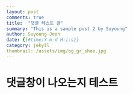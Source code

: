 ```yaml
---
layout: post
comments: true
title:  "댓글 테스트 글"
summary: "This is a sample post 2 by Suyoung"
author: Suyoung-Jeon
date: {{#time:Y-m-d H:i:s}}
category: jekyll
thumbnail: /assets/img/bg_gr_shoe.jpg
---
```


# 댓글창이 나오는지 테스트

